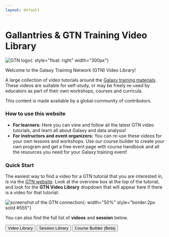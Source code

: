 ```yaml
---
layout: default
---
```


# Gallantries & GTN Training Video Library

![GTN logo]({{site.baseurl}}/{{site.image_dir}}/logos/gtn.png){: style="float: right" width="300px"}

Welcome to the Galaxy Training Network (GTN) Video Library!

A large collection of video tutorials around the [Galaxy training materials](https://training.galaxyproject.org). These videos are suitable for self-study, or may be freely re-used by educators as part of their own workshops, courses and curricula.

This content is made available by a global community of contributors.

### How to use this website

- **For learners:** Here you can view and follow all the latest GTN video tutorials, and learn all about Galaxy and data analysis!
- **For instructors and event organizers:** You can re-use these videos for your own lessons and workshops. Use our course builder to create your own program and get a free event page with course handbook and all the resources you need for your Galaxy training event!

### Quick Start

The easiest way to find a video for a GTN tutorial that you are interested in, is via the [GTN website](https://training.galaxyproject.org). Look at the overview box at the top of the tutorial, and look for the  **<i class="fas fa-video"></i> GTN Video Library** dropdown that will appear here if there is a video for that tutorial:

![screenshot of the GTN connection]({{site.baseurl}}/assets/images/gtn-videolib-connection.png){: width="50%" style="border:2px solid #555"}

You can also find the full list of **videos** and **session** below.

<a href="library"><button type="button" class="btn btn-warning">Video Library</button></a>
<a href="session-library"><button type="button" class="btn btn-warning">Session Library</button></a>
<a href="course-builder"><button type="button" class="btn btn-info">Course Builder (Beta)</button></a>




